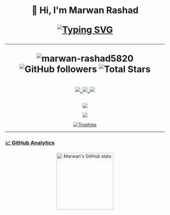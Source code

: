 <h1 align="center">👋 Hi, I'm Marwan Rashad 

<p align="center">
  <a href="https://git.io/typing-svg">
    <img src="https://readme-typing-svg.demolab.com?font=Fira+Code&weight=500&size=22&duration=3000&pause=1000&color=36BCF7FF&center=true&vCenter=true&width=500&lines=Machine+Learning+Engineer;Computer+Vision+Engineer;Data+Science+Enthusiast" alt="Typing SVG" />
  </a>
</p>

  ---
  <p align="center">
  <img src="https://komarev.com/ghpvc/?username=marwan-rashad5820&label=Profile%20Views&color=0e75b6&style=flat" alt="marwan-rashad5820" /> 
  <img alt="GitHub followers" src="https://img.shields.io/github/followers/marwan-rashad5820?label=Followers&style=social"> 
  <img src="https://img.shields.io/github/stars/marwan-rashad5820?label=Stars" alt="Total Stars">
</p>

  <p align="center">
  <!-- Animated social badges -->
  <a href="https://wa.me/201080282485" target="_blank">
    <img src="https://img.shields.io/badge/WhatsApp-25D366?style=for-the-badge&logo=whatsapp&logoColor=white&labelColor=101010" />
  </a>
  <a href="www.linkedin.com/in/marwan-rashad-456445258" target="_blank">
    <img src="https://img.shields.io/badge/LinkedIn-0077B5?style=for-the-badge&logo=linkedin&logoColor=white&labelColor=101010" />
  </a>
  <a href="mailto:marwai582005@gmail.com" target="_blank">
    <img src="https://img.shields.io/badge/Gmail-D14836?style=for-the-badge&logo=gmail&logoColor=white&labelColor=101010" />
  </a>
</p>
</h1>

<p align="center">
  <!-- Animated icons with hover effects -->
  <a href="https://skillicons.dev">
    <img src="https://skillicons.dev/icons?i=py,tensorflow,pytorch,git,github,mysql,cpp" />
</p>

<p align="center">
  <!-- 3D contribution graph -->
  <img src="https://github-readme-activity-graph.vercel.app/graph?username=marwan-rashad5820&theme=react-dark&bg_color=0D1117&hide_border=true&area=true" />
</p>


<div align="center">
  <img src="https://github-profile-trophy.vercel.app/?username=marwan-rashad5820&theme=onedark&row=1&column=7" alt="Trophies" />
</div>



---

### 📈 GitHub Analytics

<p align="center">
  <img height="180em" src="https://github-readme-stats.vercel.app/api?username=marwan-rashad5820&show_icons=true&theme=radical&include_all_commits=true&count_private=true" alt="Marwan's GitHub stats"/>
</p>



